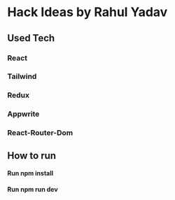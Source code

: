 
# Hack Ideas by Rahul Yadav

## Used Tech
### React
### Tailwind
### Redux
### Appwrite
### React-Router-Dom

## How to run
#### Run        npm install

#### Run        npm run dev

